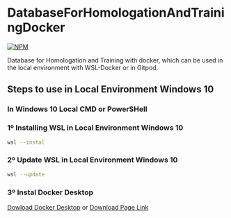 # DatabaseForHomologationAndTrainingDocker
[![NPM](https://img.shields.io/npm/l/react)](https://github.com/RodrigoDeOliveiraSilva/DatabaseForHomologationAndTrainingDocker/blob/main/LICENSE) 

Database for Homologation and Training with docker, which can be used in the local environment with WSL-Docker or in Gitpod.
## Steps to use in Local Environment Windows 10

### In Windows 10 Local CMD or PowerSHell
### 1º Installing WSL in Local Environment Windows 10
```bash
wsl --instal
```
### 2º Update WSL in Local Environment Windows 10

```bash
wsl --update
```

### 3º Instal Docker Desktop
[Dowload Docker Desktop](https://desktop.docker.com/win/main/amd64/Docker%20Desktop%20Installer.exe) or [Download Page Link](https://docs.docker.com/desktop/install/windows-install/)



